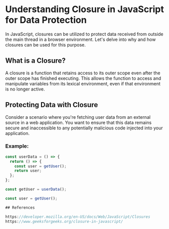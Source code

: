 # Understanding Closure in JavaScript for Data Protection

In JavaScript, closures can be utilized to protect data received from outside the main thread in a browser environment. Let's delve into why and how closures can be used for this purpose.

## What is a Closure?

A closure is a function that retains access to its outer scope even after the outer scope has finished executing. This allows the function to access and manipulate variables from its lexical environment, even if that environment is no longer active.

## Protecting Data with Closure

Consider a scenario where you're fetching user data from an external source in a web application. You want to ensure that this data remains secure and inaccessible to any potentially malicious code injected into your application.

### Example:

```javascript
const userData = () => {
  return () => {
    const user = getUser();
    return user;
  };
};

const getUser = userData();

const user = getUser();

## References

https://developer.mozilla.org/en-US/docs/Web/JavaScript/Closures
https://www.geeksforgeeks.org/closure-in-javascript/